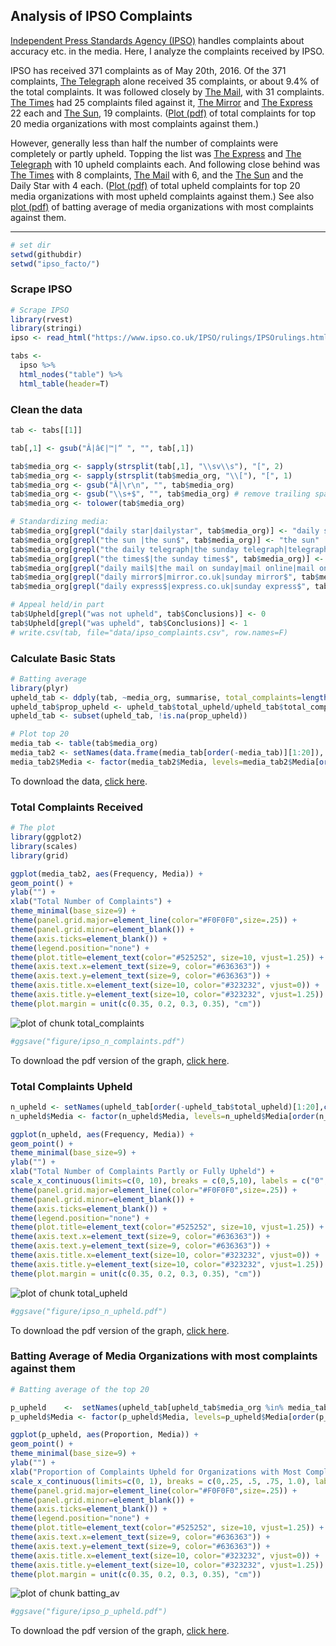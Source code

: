 ## Analysis of IPSO Complaints

[Independent Press Standards Agency (IPSO)](https://www.ipso.co.uk/IPSO/index.html) handles complaints about accuracy etc. in the media. Here, I analyze the complaints received by IPSO. 

IPSO has received 371 complaints as of May 20th, 2016. Of the 371 complaints, [The Telegraph](http://www.telegraph.co.uk/) alone received 35 complaints, or about 9.4% of the total complaints. It was followed closely by [The Mail](http://www.dailymail.co.uk/), with 31 complaints. [The Times](http://www.thetimes.co.uk/) had 25 complaints filed against it, [The Mirror](http://www.mirror.co.uk/) and [The Express](http://www.express.co.uk/) 22 each and [The Sun](http://www.thesun.co.uk/sol/homepage/), 19 complaints. ([Plot (pdf)](figure/ipso_n_complaints.pdf) of total complaints for top 20 media organizations with most complaints against them.) 

However, generally less than half the number of complaints were completely or partly upheld. Topping the list was [The Express](http://www.express.co.uk/) and [The Telegraph](http://www.telegraph.co.uk/) with 10 upheld complaints each. And following close behind was [The Times](http://www.thetimes.co.uk/) with 8 complaints, [The Mail](http://www.dailymail.co.uk/) with 6, and the [The Sun](http://www.thesun.co.uk/sol/homepage/) and the Daily Star with 4 each. ([Plot (pdf)](figure/ipso_n_upheld.pdf) of total upheld complaints for top 20 media organizations with most upheld complaints against them.) See also [plot (pdf)](figure/ipso_p_upheld.pdf) of batting average of media organizations with most complaints against them.

-----------------------


```r
# set dir
setwd(githubdir)
setwd("ipso_facto/")
```

### Scrape IPSO 


```r
# Scrape IPSO
library(rvest)
library(stringi)
ipso <- read_html("https://www.ipso.co.uk/IPSO/rulings/IPSOrulings.html")

tabs <- 
  ipso %>% 
  html_nodes("table") %>%
  html_table(header=T)
```

### Clean the data


```r
tab <- tabs[[1]]

tab[,1] <- gsub("Â|â€|™|“ ", "", tab[,1])

tab$media_org <- sapply(strsplit(tab[,1], "\\sv\\s"), "[", 2)
tab$media_org <- sapply(strsplit(tab$media_org, "\\["), "[", 1) 
tab$media_org <- gsub("Â|\r\n", "", tab$media_org) 
tab$media_org <- gsub("\\s+$", "", tab$media_org) # remove trailing space
tab$media_org <- tolower(tab$media_org)

# Standardizing media:
tab$media_org[grepl("daily star|dailystar", tab$media_org)] <- "daily star"
tab$media_org[grepl("the sun |the sun$", tab$media_org)] <- "the sun"
tab$media_org[grepl("the daily telegraph|the sunday telegraph|telegraph.co.uk", tab$media_org)] <- "the telegraph"
tab$media_org[grepl("the times$|the sunday times$", tab$media_org)] <- "the times"
tab$media_org[grepl("daily mail$|the mail on sunday|mail online|mail online|sunday mail|the mail$", tab$media_org)] <- "the mail"
tab$media_org[grepl("daily mirror$|mirror.co.uk|sunday mirror$", tab$media_org)] <- "the mirror"
tab$media_org[grepl("daily express$|express.co.uk|sunday express$", tab$media_org)] <- "the express"

# Appeal held/in part
tab$Upheld[grepl("was not upheld", tab$Conclusions)] <- 0
tab$Upheld[grepl("was upheld", tab$Conclusions)] <- 1
# write.csv(tab, file="data/ipso_complaints.csv", row.names=F)
```

### Calculate Basic Stats

```r
# Batting average
library(plyr)
upheld_tab <- ddply(tab, ~media_org, summarise, total_complaints=length(media_org), total_upheld = sum(Upheld))
upheld_tab$prop_upheld <- upheld_tab$total_upheld/upheld_tab$total_complaints
upheld_tab <- subset(upheld_tab, !is.na(prop_upheld))

# Plot top 20
media_tab <- table(tab$media_org)
media_tab2 <- setNames(data.frame(media_tab[order(-media_tab)][1:20]), c("Media", "Frequency"))
media_tab2$Media <- factor(media_tab2$Media, levels=media_tab2$Media[order(media_tab2$Frequency)], ordered=TRUE) #reordering
```

To download the data, [click here](data/ipso_complaints.csv).

### Total Complaints Received


```r
# The plot
library(ggplot2)
library(scales)
library(grid)

ggplot(media_tab2, aes(Frequency, Media)) +
geom_point() + 
ylab("") + 
xlab("Total Number of Complaints") + 
theme_minimal(base_size=9) +
theme(panel.grid.major=element_line(color="#F0F0F0",size=.25)) +
theme(panel.grid.minor=element_blank()) +
theme(axis.ticks=element_blank()) +
theme(legend.position="none") +
theme(plot.title=element_text(color="#525252", size=10, vjust=1.25)) +
theme(axis.text.x=element_text(size=9, color="#636363")) +
theme(axis.text.y=element_text(size=9, color="#636363")) +
theme(axis.title.x=element_text(size=10, color="#323232", vjust=0)) +
theme(axis.title.y=element_text(size=10, color="#323232", vjust=1.25)) +
theme(plot.margin = unit(c(0.35, 0.2, 0.3, 0.35), "cm"))
```

![plot of chunk total_complaints](figure/total_complaints-1.png)

```r
#ggsave("figure/ipso_n_complaints.pdf")
```

To download the pdf version of the graph, [click here](figure/ipso_n_complaints.pdf).


### Total Complaints Upheld 


```r
n_upheld <- setNames(upheld_tab[order(-upheld_tab$total_upheld)[1:20],c("media_org", "total_upheld")], c("Media", "Frequency"))
n_upheld$Media <- factor(n_upheld$Media, levels=n_upheld$Media[order(n_upheld$Frequency)], ordered=TRUE) #reordering

ggplot(n_upheld, aes(Frequency, Media)) +
geom_point() + 
theme_minimal(base_size=9) +
ylab("") + 
xlab("Total Number of Complaints Partly or Fully Upheld") + 
scale_x_continuous(limits=c(0, 10), breaks = c(0,5,10), labels = c("0", "5", "10")) + 
theme(panel.grid.major=element_line(color="#F0F0F0",size=.25)) +
theme(panel.grid.minor=element_blank()) +
theme(axis.ticks=element_blank()) +
theme(legend.position="none") +
theme(plot.title=element_text(color="#525252", size=10, vjust=1.25)) +
theme(axis.text.x=element_text(size=9, color="#636363")) +
theme(axis.text.y=element_text(size=9, color="#636363")) +
theme(axis.title.x=element_text(size=10, color="#323232", vjust=0)) +
theme(axis.title.y=element_text(size=10, color="#323232", vjust=1.25)) +
theme(plot.margin = unit(c(0.35, 0.2, 0.3, 0.35), "cm"))
```

![plot of chunk total_upheld](figure/total_upheld-1.png)

```r
#ggsave("figure/ipso_n_upheld.pdf")
```
To download the pdf version of the graph, [click here](figure/ipso_n_upheld.pdf).

### Batting Average of Media Organizations with most complaints against them


```r
# Batting average of the top 20

p_upheld    <-  setNames(upheld_tab[upheld_tab$media_org %in% media_tab2$Media, c("media_org", "prop_upheld")], c("Media", "Proportion"))
p_upheld$Media <- factor(p_upheld$Media, levels=p_upheld$Media[order(p_upheld$Proportion)], ordered=TRUE) #reordering

ggplot(p_upheld, aes(Proportion, Media)) +
geom_point() + 
theme_minimal(base_size=9) +
ylab("") + 
xlab("Proportion of Complaints Upheld for Organizations with Most Complaints") + 
scale_x_continuous(limits=c(0, 1), breaks = c(0,.25, .5, .75, 1.0), labels = c("0",".25", ".5", ".75", "1")) + 
theme(panel.grid.major=element_line(color="#F0F0F0",size=.25)) +
theme(panel.grid.minor=element_blank()) +
theme(axis.ticks=element_blank()) +
theme(legend.position="none") +
theme(plot.title=element_text(color="#525252", size=10, vjust=1.25)) +
theme(axis.text.x=element_text(size=9, color="#636363")) +
theme(axis.text.y=element_text(size=9, color="#636363")) +
theme(axis.title.x=element_text(size=10, color="#323232", vjust=0)) +
theme(axis.title.y=element_text(size=10, color="#323232", vjust=1.25)) +
theme(plot.margin = unit(c(0.35, 0.2, 0.3, 0.35), "cm"))
```

![plot of chunk batting_av](figure/batting_av-1.png)

```r
#ggsave("figure/ipso_p_upheld.pdf")
```
To download the pdf version of the graph, [click here](figure/ipso_p_upheld.pdf).
